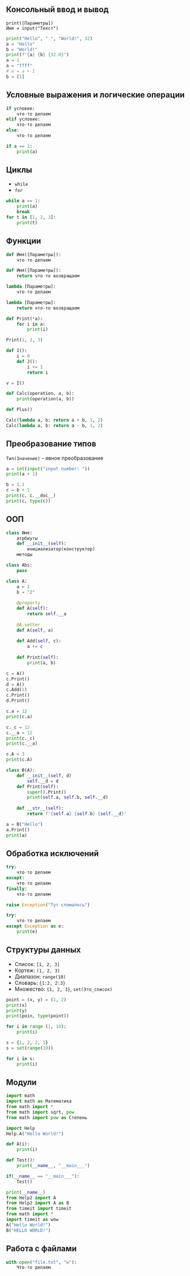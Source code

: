 ## Консольный ввод и вывод
`print([Параметры])`  
`Имя = input("Текст")`
```python
print("Hello", " ", "World!", 32)
a = "Hello"
b = "World!"
print(f"{a} {b} {32.0}")
a = 1
a = "ffff"
# a = a + 1
b = [1]
```
## Условные выражения и логические операции
```python
if условие:
	что-то делаем
elif условие:
	что-то делаем
else:
	что-то делаем
```
  
```python
if a == 1:
	print(a)
```
## Циклы
- `while`
- `for`
```python
while a == 1:
	print(a)
	break
for t in [1, 2, 3]:
	print(t)
```
## Функции
```python
def Имя([Параметры]):
	что-то делаем

def Имя([Параметры]):
	return что-то возвращаем

lambda [Параметры]:
	что-то делаем

lambda [Параметры]:
	return что-то возвращаем
```
  
```python
def Print(*a):
	for i in a:
		print(i)

Print(1, 2, 3)

def I():
	i = 0
	def J():
		i += 1
		return i

v = I()

def Calc(operation, a, b):
	print(operation(a, b))

def Plus()

Calc(lambda a, b: return a + b, 1, 2)
Calc(lambda a, b: return a - b, 1, 2)
```
## Преобразование типов
`Тип(Значение)` - явное преобразование
```python
a = int(input("input number: "))
print(a + 1)

b = 1.1
с = b + 1
print(c, c.__doc__)
print(c, type(c))
```
## ООП
```python
class Имя:
	атрбиуты
	def __init__(self):
		инициализатор(конструктор)
	методы
```
  
```python
class Abs:
	pass

class A:
	a = 1
	b = "2"
	
	@property
	def A(self):
		return self.__a 
	
	@A.setter
	def A(self, a)
	
	def Add(self, c):
		a += c
	
	def Print(self):
		print(a, b)

c = A()
c.Print()
d = A()
c.Add(1)
c.Print()
d.Print()

c.a = 12
print(c.a)

c._c = 12
c.__a = 12
print(c._c)
print(c.__a)

c.A = 3
print(c.A)

class B(A):
	def __init__(self, d)
		self.__d = d
	def Print(self):
		super().Print()
		print(self.a, self.b, self.__d)
	
	def __str__(self):
		return f"{self.a} {self.b} {self.__d}"

a = B("Hello")
a.Print()
print(a)
```
## Обработка исключений
```python
try:
	что-то делаем
except:
	что-то делаем
finally:
	что-то делаем

raise Exception("Тут сломалось")

try:
	что-то делаем
except Exception as e:
	print(e)
```
## Структуры данных
- Список: `[1, 2, 3]`
- Кортеж: `(1, 2, 3)`
- Диапазон: `range(10)`
- Словарь: `{1:2, 2:3}`
- Множество: `{1, 2, 3}`, `set(Это_список)`
  
```python
point = (x, y) = (1, 2)
print(x)
print(y)
print(poin, type(point))

for i in range (1, 10):
	print(i)

s = {1, 2, 2, 3}
s = set(range(10))

for i in s:
	print(i)
```
## Модули
```python
import math
import math as Математика
from math import *
from math import sqrt, pow
from math import pow as Степень
```
  
```python
import Help
Help.A("Hello World!")

def A(i):
	print(i)

def Test():
	print(__name__, "__main___")

if(__name__ == "__main___"):
	Test()

print(__name__)
from Help2 import A
from Help2 import A as B
from timeit import timeit
from math import *
import timeit as wow
A("Hello World!")
B("HELLO WORLD!")
```
## Работа с файлами
```python
with open("file.txt", "w"):
	Что-то делаем
```